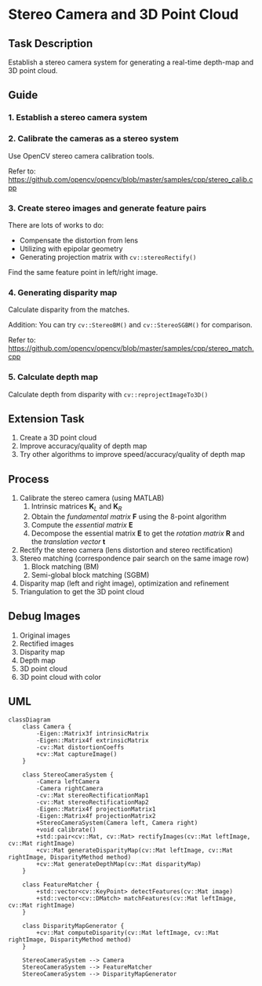 # Stereo Camera and 3D Point Cloud

## Task Description
Establish a stereo camera system for generating a real-time depth-map and 3D point cloud.

## Guide
### 1. Establish a stereo camera system
### 2. Calibrate the cameras as a stereo system
Use OpenCV stereo camera calibration tools.

Refer to: https://github.com/opencv/opencv/blob/master/samples/cpp/stereo_calib.cpp

### 3. Create stereo images and generate feature pairs
There are lots of works to do:

- Compensate the distortion from lens
- Utilizing with epipolar geometry
- Generating projection matrix with `cv::stereoRectify()`

Find the same feature point in left/right image.

### 4. Generating disparity map
Calculate disparity from the matches.

Addition: You can try `cv::StereoBM()` and `cv::StereoSGBM()` for comparison.

Refer to: https://github.com/opencv/opencv/blob/master/samples/cpp/stereo_match.cpp

### 5. Calculate depth map
Calculate depth from disparity with `cv::reprojectImageTo3D()`

## Extension Task
1. Create a 3D point cloud
2. Improve accuracy/quality of depth map
3. Try other algorithms to improve speed/accuracy/quality of depth map

## Process
1. Calibrate the stereo camera (using MATLAB)
   1. Intrinsic matrices $\mathbf{K}_L$ and $\mathbf{K}_R$
   2. Obtain the *fundamental matrix* $\mathbf{F}$ using the 8-point algorithm
   3. Compute the *essential matrix* $\mathbf{E}$
   4. Decompose the essential matrix $\mathbf{E}$ to get the *rotation matrix* $\mathbf{R}$ and the *translation vector* $\mathbf{t}$
2. Rectify the stereo camera (lens distortion and stereo rectification)
3. Stereo matching (correspondence pair search on the same image row)
   1. Block matching (BM)
   2. Semi-global block matching (SGBM)
4.  Disparity map (left and right image), optimization and refinement
5.  Triangulation to get the 3D point cloud

## Debug Images
1. Original images
2. Rectified images
3. Disparity map
4. Depth map
5. 3D point cloud
6. 3D point cloud with color

## UML
```mermaid
classDiagram
    class Camera {
        -Eigen::Matrix3f intrinsicMatrix
        -Eigen::Matrix4f extrinsicMatrix
        -cv::Mat distortionCoeffs
        +cv::Mat captureImage()
    }

    class StereoCameraSystem {
        -Camera leftCamera
        -Camera rightCamera
        -cv::Mat stereoRectificationMap1
        -cv::Mat stereoRectificationMap2
        -Eigen::Matrix4f projectionMatrix1
        -Eigen::Matrix4f projectionMatrix2
        +StereoCameraSystem(Camera left, Camera right)
        +void calibrate()
        +std::pair<cv::Mat, cv::Mat> rectifyImages(cv::Mat leftImage, cv::Mat rightImage)
        +cv::Mat generateDisparityMap(cv::Mat leftImage, cv::Mat rightImage, DisparityMethod method)
        +cv::Mat generateDepthMap(cv::Mat disparityMap)
    }

    class FeatureMatcher {
        +std::vector<cv::KeyPoint> detectFeatures(cv::Mat image)
        +std::vector<cv::DMatch> matchFeatures(cv::Mat leftImage, cv::Mat rightImage)
    }

    class DisparityMapGenerator {
        +cv::Mat computeDisparity(cv::Mat leftImage, cv::Mat rightImage, DisparityMethod method)
    }

    StereoCameraSystem --> Camera
    StereoCameraSystem --> FeatureMatcher
    StereoCameraSystem --> DisparityMapGenerator
```